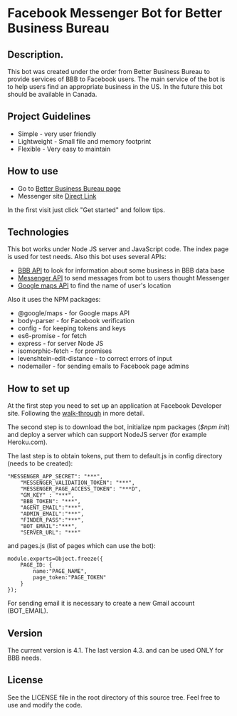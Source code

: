 # Facebook Messenger Bot for Better Business Bureau
## Description.
This bot was created under the order from Better Business Bureau to provide services of BBB to Facebook users. The main service of the bot is to help users find an appropriate business in the US. In the future this bot should be available in Canada.
## Project Guidelines
- Simple - very user friendly
- Lightweight - Small file and memory footprint
- Flexible - Very easy to maintain

## How to use
* Go to [Better Business Bureau page](https://www.facebook.com/BBBSnakeRiverRegion)
* Messenger site [Direct Link](https://www.messenger.com/t/BBBSnakeRiverRegion)

In the first visit just click "Get started" and follow tips.

## Technologies
This bot works under Node JS server and JavaScript code. The index page is used for test needs.
Also this bot uses several APIs:
* [BBB API](https://developer.bbb.org/) to look for information about some business in BBB data base
* [Messenger API](https://developers.facebook.com/products/messenger/) to send messages from bot to users thought Messenger
* [Google maps API](https://developers.google.com/maps/documentation/geocoding/intro) to find the name of user's location

Also it uses the NPM packages:
* @google/maps - for Google maps API
* body-parser - for Facebook verification
* config - for keeping tokens and keys
*   es6-promise - for fetch
*   express - for server Node JS
*   isomorphic-fetch - for promises
*   levenshtein-edit-distance - to correct errors of input
*   nodemailer - for sending emails to Facebook page admins

## How to set up
At the first step you need to set up an application at Facebook Developer site. Following the [walk-through](https://developers.facebook.com/docs/messenger-platform/quickstart) in more detail.

The second step is to download the bot, initialize npm packages (*$npm init*) and deploy a server which can support NodeJS server (for example Heroku.com).

The last step is to obtain tokens, put them to default.js in config directory (needs to be created):
```
"MESSENGER_APP_SECRET": "***",
    "MESSENGER_VALIDATION_TOKEN": "***",
    "MESSENGER_PAGE_ACCESS_TOKEN": "***D",
    "GM_KEY" : "***",
    "BBB_TOKEN": "***",
    "AGENT_EMAIL":"***",
    "ADMIN_EMAIL":"***",
    "FINDER_PASS":"***",
    "BOT_EMAIL":"***",
    "SERVER_URL": "***"
```
and pages.js (list of pages which can use the bot):
```
module.exports=Object.freeze({
    PAGE_ID: {
        name:"PAGE_NAME",
        page_token:"PAGE_TOKEN"
    }
});
```
For sending email it is necessary to create a new Gmail account (BOT_EMAIL).

## Version
The current version is 4.1. The last version 4.3. and can be used ONLY for BBB needs.
## License
See the LICENSE file in the root directory of this source tree. Feel free to use and modify the code.